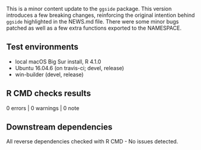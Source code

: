 This is a minor content update to the `ggside` package. This version introduces a few breaking changes, reinforcing the original intention behind `ggside` highlighted in the NEWS.md file. There were some minor bugs patched as well as a few extra functions exported to the NAMESPACE.

## Test environments
* local macOS Big Sur install, R 4.1.0
* Ubuntu 16.04.6 (on travis-ci; devel, release)
* win-builder (devel, release)


## R CMD checks results

0 errors | 0 warnings | 0 note

## Downstream dependencies

All reverse dependencies checked with R CMD - No issues detected.
